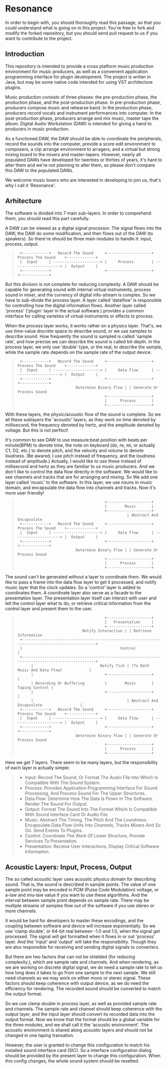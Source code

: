 Resonance
=========
  In order to begin with, you should thoroughly read this passage, so that you could understand what is going on in this project. You're free to fork and modify the forked repository, but you should send pull request to us if you want to contribute to the project.

Introduction
------------
  This repository is intended to provide a cross platform music production environment for music producers, as well as a convenient application programming interface for plugin development. The project is writen in Java, but may be some native code intended for using VST architecture plugins.

  Music production consists of three phases: the pre-production phase, the production phase, and the post-production phase. In pre-production phase, producers compose music and rehearse band. In the production phase, producers record vocals and instrument performances into computer. In the post-production phase, producers arrange and mix music, master tape the album. Digital Audio Workstation (DAW) is intended for giving a hand to producers in music production.

  As a functioned DAW, the DAW should be able to coordinate the peripherals, record the sounds into the computer, provide a score edit environment to composers, a clip arrange environment to arragers, and a virtual but strong mixing board to the mixers and master-tapers. However, nearly all populated DAWs have developed for twenties or thirties of years, it's hard to alter them and we're not planning to alter them, so please don't compare this DAW to the populated DAWs.

  We welcome music lovers who are interested in developing to join us, that's why I call it 'Resonance'.

Arhitecture
-----------
  The software is divided into 7 main sub-layers. In order to comprehend them, you should read this part carefully.

  A DAW can be viewed as a digital signal processor. The signal flows into the DAW, the DAW do some modification, and then flows out of the DAW (to speakers). So there're should be three main modules to handle it: input, process, output.

>      +------------+   Record The Sound     +--------------------+   Process The Sound    +-------------+
>      |  Input     | ---------------------> |     Process        | ---------------------> |  Output     |
>      +------------+                        +--------------------+                        +-------------+

  But this division is not complete for reducing complexity. A DAW should be capable for generating sound with internal virtual instruments, process sound in mixer, and the currency of digital info-stream is complex. So we have to sub-divide the process layer. A layer called 'dataflow' is responsible for controlling how the digital information flows. Another layer called 'process' ('plugin' layer in the actual software.) provides a common interface for calling varieties of virtual instruments or effects to process.

  When the process layer works, it works rather on a physics layer. That's, we use time-value discrete space to describe sound, or we use samples to describe sound. How frequently the sound is sampled is called 'sample rate', and how precise we can describe the sound is called bit-depth. In the process layer, we only use 'double' type, or the real, to describe the sample, while the sample rate depends on the sample rate of the output device.

>      +------------+   Record The Sound     +--------------------+   Process The Sound    +-------------+
>      |  Input     | ---------------------> |     Data Flow      | ---------------------> |  Output     |
>      +------------+                        +--------------------+                        +-------------+
>                               Determine Binary Flow | | Generate Or Process Sound
>                                            +--------------------+
>                                            |      Process       |
>                                            +--------------------+

  With these layers, the physic/acoustic flow of the sound is complete. So we all these sublayers the 'acoustic' layers, as they work on time denoted by millisecond, the frequency denoted by hertz, and the amplitude denoted by voltage. But this is not perfect!

  It's common to see DAW to use measure:beat.position with beats per minute(BPM) to denote time, the note on keyboard (do, re, mi, or actually C1, D2, etc.) to denote pitch, and the velocity and volume to denote loudness. (Be awared, I use pitch instead of frequency, and the loudness instead of amplitude.) Actually, I would like to use these instead of millisecond and hertz as they are familiar to us music producers. And we don't like to control the data flow directly in the software. We would like to see channels and tracks that are for arranging and mixing. So We add one layer called 'music' to the software. In this layer, we use nouns in music domain, and encapsulate the data flow into channels and tracks. Now it's more user friendly!

>                                            +--------------------+
>                                            |        Music       |
>                                            +--------------------+
>                                                      | Abstract And Encapsulate
>      +------------+   Record The Sound     +--------------------+   Process The Sound    +-------------+
>      |  Input     | ---------------------> |     Data Flow      | ---------------------> |  Output     |
>      +------------+                        +--------------------+                        +-------------+
>                               Determine Binary Flow | | Generate Or Process Sound
>                                            +--------------------+
>                                            |      Process       |
>                                            +--------------------+

  The sound can't be generated without a layer to coordinate them. We would like to pass a frame into the data flow layer to get it processed, and notify music layer that the clock updates. So a 'control' layer is added to coordinates them. A coordinate layer also serve as a facade to the presentation layer. The presentation layer itself can interact with user and tell the control layer what to do, or retrieve critical information from the control layer and present them to the user.

>                                            +--------------------+
>                                            |   Presentation     |
>                                            +--------------------+
>                                  Notify Interaction | | Retrieve Information
>      +-------------------------------------------------------------------------------------------------+
>      |                                            Control                                              |
>      +-------------------------------------------------------------------------------------------------+
>           |                              Notify Tick | (To Both Music And Data Flow)            |
>           |                                +--------------------+                               |
>           | Recording Or Buffering         |        Music       |                Taping Control |
>           |                                +--------------------+                               |
>           |                                          | Abstract And Encapsulate                 |
>      +------------+   Record The Sound     +--------------------+   Process The Sound    +-------------+
>      |  Input     | ---------------------> |     Data Flow      | ---------------------> |  Output     |
>      +------------+                        +--------------------+                        +-------------+
>                               Determine Binary Flow | | Generate Or Process Sound
>                                            +--------------------+
>                                            |      Process       |
>                                            +--------------------+

  Here we get 7 layers. There seem to be many layers, but the responsibility of each layer is actually simple:

>   - Input: Record The Sound, Or Format The Audio File Into Which Is Compatible With The Sound System.
>   - Process: Provides Application Programming Interface For Sound Processing, And Process Sound For The Upper Structures.
>   - Data Flow: Determine How The Data Is Flown In The Software. Render The Sound For Output.
>   - Output: Format The Sound Into The Format Which Is Compatible With Sound Interface Card Or Audio File.
>   - Music: Abstract The Timing, The Pitch And The Loundness. Encapsulate Data Flow Units Into Channels, Tracks Mixers And So On. Send Events To Plugins.
>   - Control: Coordinate The Work Of Lower Structure, Provide Services To Presentation.
>   - Presentation: Receive User Interactions, Display Critical Software Information.

Acoustic Layers: Input, Process, Output
---------------------------------------
  The so called acoustic layer uses acoustic physics domain for describing sound. That is, the sound is described in sample points. The value of one sample point may be encoded in PCM (Pulse Code Modulation) voltage, or a-law and miu-law value if you want to use these algorithms. And the interval between sample point depends on sample rate. There may be multiple streams of samples flow out of the software if you use stereo or more channels.

  It would be hard for developers to master these encodings, and the coupling between software and device will increase exponentially. So we use 'clamp double', or 64-bit real between -1.0 and 1.0, when the signal get processed. The signal will get formatted when it flows in or out 'process' layer. And the 'input' and 'output' will take the responsibility. Though they are also responsible for receiving and sending digital signals to converters.

  But there are two factors that can not be shielded (for reducing complexity.), which are sample rate and channels. And when rendering, as we are working on discrete digital signal, we do need a sample rate to tell us how long does it takes to go from one sample to the next sample. We still need channels as we may work on either mono or stereo signal. These factors should keep coherence with output device, as we do need the efficiency for rendering. The recorded sound should be converted to match the output format.

  So we use clamp double in process layer, as well as provided sample rate and channels. The sample rate and channel should keep coherence with the output layer, and the input layer should convert its recorded data into the output format. Now we know that the format should be a global variable for the three modules, and we shall call it the 'acoustic environment'. The acoustic environment is shared along acoustic layers and should not be changed in one taping transation.

  However, the user is granted to change this configuration to match his installed sound interface card (SIC). So a interface configuration dialog should be provided by the present layer to change this configuration. When this config changes, the whole sound system should be resetted.

